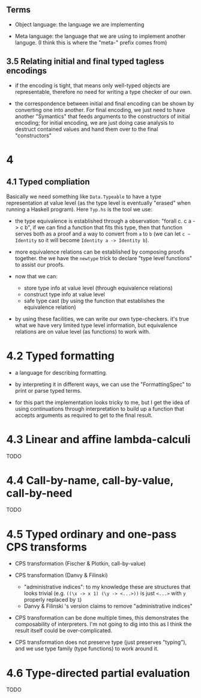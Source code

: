 ## Terms

- Object language: the language we are implementing

- Meta language: the language that we are using to implement another languge.
  (I think this is where the "meta-" prefix comes from)

## 3.5 Relating initial and final typed tagless encodings

* if the encoding is tight, that means only well-typed objects are representable,
  therefore no need for writing a type checker of our own.

* the correspondence between initial and final encoding can be shown
  by converting one into another. For final encoding, we just need to have
  another "Symantics" that feeds arguments to the constructors of initial encoding;
  for initial encoding, we are just doing case analysis to destruct contained values
  and hand them over to the final "constructors"

# 4

## 4.1 Typed compliation

Basically we need something like `Data.Typeable` to have a type representation at value level
(as the type level is eventually "erased" when running a Haskell program). Here `Typ.hs` is the tool we use:

- the type equivalence is established through a observation: "forall c. c a -> c b",
  if we can find a function that fits this type, then that function serves both as a proof
  and a way to convert from `a` to `b` (we can let `c ~ Identity` so it will become `Identity a -> Identity b`).

- more equivalence relations can be established by composing proofs together. the we have the `newtype` trick
  to declare "type level functions" to assist our proofs.

- now that we can:

    - store type info at value level (through equivalence relations)
    - construct type info at value level
    - safe type cast (by using the function that establishes the equivalence relation)

- by using these facilities, we can write our own type-checkers.
  it's true what we have very limited type level information, but equivalence relations
  are on value level (as functions) to work with.

# 4.2 Typed formatting

- a language for describing formatting.

- by interpreting it in different ways, we can use the "FormattingSpec"
  to print or parse typed terms.

- for this part the implementation looks tricky to me, but I get the idea
  of using continuations through interpretation to build up a function
  that accepts arguments as required to get to the final result.

# 4.3 Linear and affine lambda-calculi

TODO

# 4.4 Call-by-name, call-by-value, call-by-need

TODO

# 4.5 Typed ordinary and one-pass CPS transforms

- CPS transformation (Fischer & Plotkin, call-by-value)

- CPS transformation (Danvy & Filinski)
    - "administrative indices": to my knowledge these are structures that looks trivial
      (e.g. `((\x -> x 1) (\y -> <...>))` is just `<...>` with `y` properly replaced by `1`)
    - Danvy & Filinski 's version claims to remove "administrative indices"

- CPS transformation can be done multiple times, this demonstrates
  the composability of interpreters. I'm not going to dig into this
  as I think the result itself could be over-complicated.

- CPS transformation does not preserve type (just preserves "typing"),
  and we use type family (type functions) to work around it.

# 4.6 Type-directed partial evaluation

TODO
